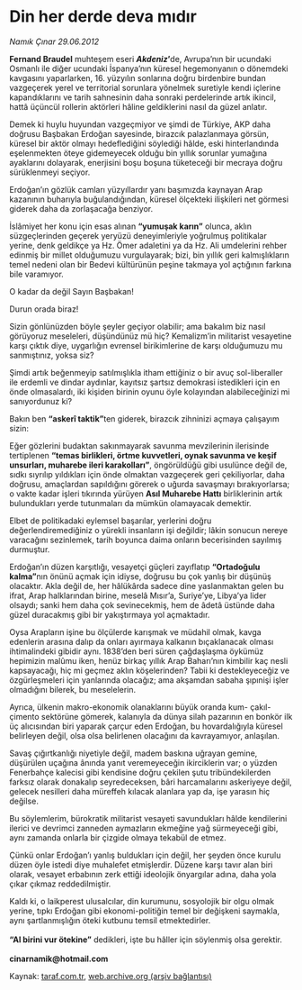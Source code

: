 # Din her derde deva mıdır

*Namık Çınar 29.06.2012*

<div class="yazi"><p><b>Fernand Braudel</b> muhteşem eseri <b><i>Akdeniz</i>’</b>de, Avrupa’nın bir ucundaki Osmanlı ile diğer ucundaki İspanya’nın küresel hegemonyanın o dönemdeki kavgasını yaparlarken, 16. yüzyılın sonlarına doğru birdenbire bundan vazgeçerek yerel ve territorial sorunlara yönelmek suretiyle kendi içlerine kapandıklarını ve tarih sahnesinin daha sonraki perdelerinde artık ikincil, hattâ üçüncül rollerin aktörleri hâline geldiklerini nasıl da güzel anlatır.</p>
<p>Demek ki huylu huyundan vazgeçmiyor ve şimdi de Türkiye, AKP daha doğrusu Başbakan Erdoğan sayesinde, birazcık palazlanmaya görsün, küresel bir aktör olmayı hedeflediğini söylediği hâlde, eski hinterlandında eşelenmekten öteye gidemeyecek olduğu bin yıllık sorunlar yumağına ayaklarını dolayarak, enerjisini boşu boşuna tüketeceği bir mecraya doğru sürüklenmeyi seçiyor.</p>
<p>Erdoğan’ın gözlük camları yüzyıllardır yanı başımızda kaynayan Arap kazanının buharıyla buğulandığından, küresel ölçekteki ilişkileri net görmesi giderek daha da zorlaşacağa benziyor.</p>
<p>İslâmiyet her konu için esas alınan <b>“yumuşak karın”</b> olunca, aklın süzgeçlerinden geçerek yeryüzü deneyimleriyle yoğrulmuş politikalar yerine, denk geldikçe ya Hz. Ömer adaletini ya da Hz. Ali umdelerini rehber edinmiş bir millet olduğumuzu vurgulayarak; bizi, bin yıllık geri kalmışlıkların temel nedeni olan bir Bedevi kültürünün peşine takmaya yol açtığının farkına bile varamıyor.</p>
<p>O kadar da değil Sayın Başbakan!</p>
<p>Durun orada biraz!</p>
<p>Sizin gönlünüzden böyle şeyler geçiyor olabilir; ama bakalım biz nasıl görüyoruz meseleleri, düşündünüz mü hiç? Kemalizm’in militarist vesayetine karşı çıktık diye, uygarlığın evrensel birikimlerine de karşı olduğumuzu mu sanmıştınız, yoksa siz?</p>
<p>Şimdi artık beğenmeyip satılmışlıkla itham ettiğiniz o bir avuç sol-liberaller ile erdemli ve dindar aydınlar, kayıtsız şartsız demokrasi istedikleri için en önde olmasalardı, iki kişiden birinin oyunu öyle kolayından alabileceğinizi mi sanıyordunuz ki?</p>
<p>Bakın ben <b>“askerî taktik”</b>ten giderek, birazcık zihninizi açmaya çalışayım sizin:</p>
<p>Eğer gözlerini budaktan sakınmayarak savunma mevzilerinin ilerisinde tertiplenen <b>“temas birlikleri, örtme kuvvetleri, oynak savunma ve keşif unsurları, muharebe ileri karakolları”</b>, öngörüldüğü gibi usulünce değil de, sıdkı sıyrılıp yıldıkları için önde olmaktan vazgeçerek geri çekiliyorlar, daha doğrusu, amaçlardan sapıldığını görerek o uğurda savaşmayı bırakıyorlarsa; o vakte kadar işleri tıkırında yürüyen <b>Asıl Muharebe Hattı</b> birliklerinin artık bulundukları yerde tutunmaları da mümkün olamayacak demektir.</p>
<p>Elbet de politikadaki eylemsel başarılar, yerlerini doğru değerlendiremediğiniz o yürekli insanların işi değildir; lâkin sonucun nereye varacağını sezinlemek, tarih boyunca daima onların becerisinden sayılmış durmuştur.</p>
<p>Erdoğan’ın düzen karşıtlığı, vesayetçi güçleri zayıflatıp <b>“Ortadoğulu kalma”</b>nın önünü açmak için idiyse, doğrusu bu çok yanlış bir düşünüş olacaktır. Akla değil de, her hâlükârda sadece dine yaslanmaktan gelen bu ifrat, Arap halklarından birine, meselâ Mısır’a, Suriye’ye, Libya’ya lider olsaydı; sanki hem daha çok sevinecekmiş, hem de âdetâ üstünde daha güzel duracakmış gibi bir yakıştırmaya yol açmaktadır.</p>
<p>Oysa Arapların işine bu ölçülerde karışmak ve müdahil olmak, kavga edenlerin arasına dalıp da onları ayırmaya kalkanın bıçaklanacak olması ihtimalindeki gibidir aynı. 1838’den beri süren çağdaşlaşma öykümüz hepimizin malûmu iken, henüz birkaç yıllık Arap Baharı’nın kimbilir kaç nesli kapsayacağı, hiç mi geçmez aklın köşelerinden? Tabii ki destekleyeceğiz ve özgürleşmeleri için yanlarında olacağız; ama akşamdan sabaha şıpınişi işler olmadığını bilerek, bu meselelerin.</p>
<p>Ayrıca, ülkenin makro-ekonomik olanaklarını büyük oranda kum- çakıl- çimento sektörüne gömerek, kalanıyla da dünya silah pazarının en bonkör ilk üç alıcısından biri yaparak çarçur eden Erdoğan, bu hovardalığıyla küresel belirleyen değil, olsa olsa belirlenen olacağını da kavrayamıyor, anlaşılan.</p>
<p>Savaş çığırtkanlığı niyetiyle değil, madem baskına uğrayan gemine, düşürülen uçağına ânında yanıt veremeyeceğin ikirciklerin var; o yüzden Fenerbahçe kalecisi gibi kendisine doğru çekilen şutu tribündekilerden farksız olarak donakalıp seyredeceksen, bâri harcamalarını askeriyeye değil, gelecek nesilleri daha müreffeh kılacak alanlara yap da, işe yarasın hiç değilse.</p>
<p>Bu söylemlerim, bürokratik militarist vesayeti savundukları hâlde kendilerini ilerici ve devrimci zanneden aymazların ekmeğine yağ sürmeyeceği gibi, aynı zamanda onlarla bir çizgide olmaya tekabül de etmez.</p>
<p>Çünkü onlar Erdoğan’ı yanlış buldukları için değil, her şeyden önce kurulu düzen öyle istedi diye muhalefet etmişlerdir. Düzene karşı tavır alan biri olarak, vesayet erbabının zerk ettiği ideolojik önyargılar adına, daha yola çıkar çıkmaz reddedilmiştir. </p>
<p>Kaldı ki, o laikperest ulusalcılar, din kurumunu, sosyolojik bir olgu olmak yerine, tıpkı Erdoğan gibi ekonomi-politiğin temel bir değişkeni saymakla, aynı şartlanmışlığın öteki kutbunu temsil etmektedirler.<br/><br/><b>“Al birini vur ötekine”</b> dedikleri, işte bu hâller için söylenmiş olsa gerektir.<br/><br/><b>cinarnamik@hotmail.com</b></p>
</div>

Kaynak: [taraf.com.tr](http://www.taraf.com.tr/namik-cinar/makale-din-her-derde-deva-midir.htm), [web.archive.org (arşiv bağlantısı)](http://web.archive.org/web/20131107152343/http://www.taraf.com.tr/namik-cinar/makale-din-her-derde-deva-midir.htm)
